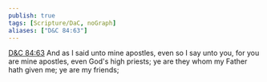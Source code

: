 ```yaml
---
publish: true
tags: [Scripture/DaC, noGraph]
aliases: ["D&C 84:63"]
---
```

[D&C 84:63](https://churchofjesuschrist.org/study/scriptures/dc-testament/dc/84?lang=eng&id=p63#p63) And as I said unto mine apostles, even so I say unto you, for you are mine apostles, even God's high priests; ye are they whom my Father hath given me; ye are my friends;
